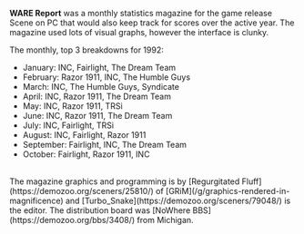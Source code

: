 **WARE Report** was a monthly statistics magazine for the game release Scene on PC that would also keep track for scores over the active year. The magazine used lots of visual graphs, however the interface is clunky.

The monthly, top 3 breakdowns for 1992:

- January: INC, Fairlight, The Dream Team
- February: Razor 1911, INC, The Humble Guys
- March: INC, The Humble Guys, Syndicate
- April: INC, Razor 1911, The Dream Team
- May: INC, Razor 1911, TRSi
- June: INC, Razor 1911, The Dream Team
- July: INC, Fairlight, TRSi
- August: INC, Fairlight, Razor 1911
- September: Fairlight, INC, The Dream Team
- October: Fairlight, Razor 1911, INC

<br>
The magazine graphics and programming is by [Regurgitated Fluff](https://demozoo.org/sceners/25810/) of [GRiM](/g/graphics-rendered-in-magnificence) and [Turbo_Snake](https://demozoo.org/sceners/79048/) is the editor. The distribution board was [NoWhere BBS](https://demozoo.org/bbs/3408/) from Michigan.